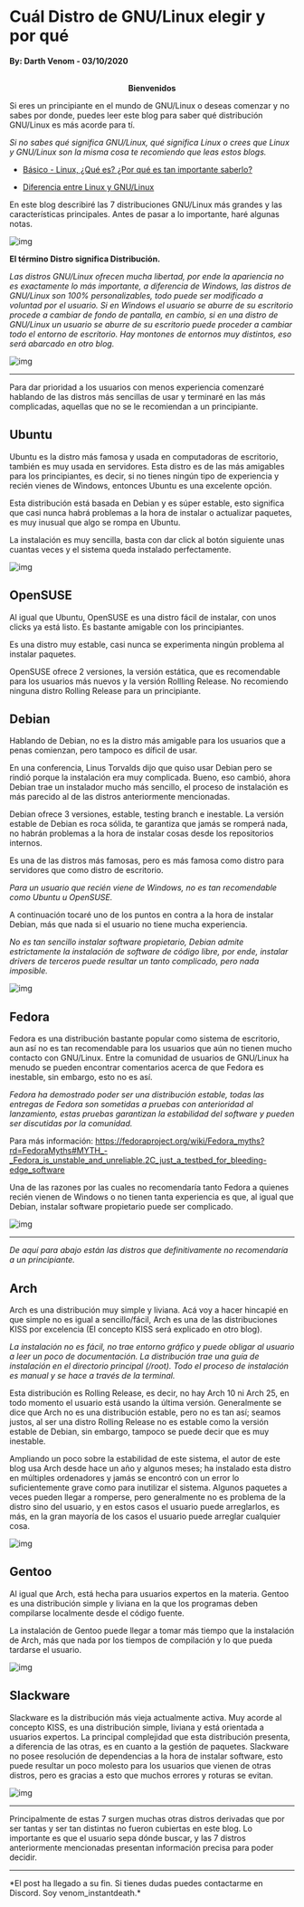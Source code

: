 # Cuál Distro de GNU/Linux elegir y por qué
<b>By: Darth Venom - 03/10/2020</b>
<br>
<br>
<center><b>Bienvenidos</b></center>

Si eres un principiante en el mundo de GNU/Linux o deseas comenzar y no sabes por donde, puedes leer este blog para saber qué distribución GNU/Linux es más acorde para tí.

*Si no sabes qué significa GNU/Linux, qué significa Linux o crees que Linux y GNU/Linux son la misma cosa te recomiendo que leas estos blogs.*

- [Básico - Linux, ¿Qué es? ¿Por qué es tan importante saberlo?](linux1.md)

- [Diferencia entre Linux y GNU/Linux](linux2.md)

En este blog describiré las 7 distribuciones GNU/Linux más grandes y las características principales. Antes de pasar a lo importante, haré algunas notas.

![img](media/c34.jpg)

**El término Distro significa Distribución.**

*Las distros GNU/Linux ofrecen mucha libertad, por ende la apariencia no es exactamente lo más importante, a diferencia de Windows, las distros de GNU/Linux son 100% personalizables, todo puede ser modificado a voluntad por el usuario. Si en Windows el usuario se aburre de su escritorio procede a cambiar de fondo de pantalla, en cambio, si en una distro de GNU/Linux un usuario se aburre de su escritorio puede proceder a cambiar todo el entorno de escritorio. Hay montones de entornos muy distintos, eso será abarcado en otro blog.*

![img](media/c35.jpg)

<hr>

Para dar prioridad a los usuarios con menos experiencia comenzaré hablando de las distros más sencillas de usar y terminaré en las más complicadas, aquellas que no se le recomiendan a un principiante.

## Ubuntu

Ubuntu es la distro más famosa y usada en computadoras de escritorio, también es muy usada en servidores. Esta distro es de las más amigables para los principiantes, es decir, si no tienes ningún tipo de experiencia y recién vienes de Windows, entonces Ubuntu es una excelente opción.

Esta distribución está basada en Debian y es súper estable, esto significa que casi nunca habrá problemas a la hora de instalar o actualizar paquetes, es muy inusual que algo se rompa en Ubuntu.

La instalación es muy sencilla, basta con dar click al botón siguiente unas cuantas veces y el sistema queda instalado perfectamente.

![img](media/c36.jpg)

## OpenSUSE

Al igual que Ubuntu, OpenSUSE es una distro fácil de instalar, con unos clicks ya está listo. Es bastante amigable con los principiantes.

Es una distro muy estable, casi nunca se experimenta ningún problema al instalar paquetes.

OpenSUSE ofrece 2 versiones, la versión estática, que es recomendable para los usuarios más nuevos y la versión Rollling Release. No recomiendo ninguna distro Rolling Release para un principiante.

## Debian

Hablando de Debian, no es la distro más amigable para los usuarios que a penas comienzan, pero tampoco es díficil de usar.

En una conferencia, Linus Torvalds dijo que quiso usar Debian pero se rindió porque la instalación era muy complicada. Bueno, eso cambió, ahora Debian trae un instalador mucho más sencillo, el proceso de instalación es más parecido al de las distros anteriormente mencionadas.

Debian ofrece 3 versiones, estable, testing branch e inestable. La versión estable de Debian es roca sólida, te garantiza que jamás se romperá nada, no habrán problemas a la hora de instalar cosas desde los repositorios internos.

Es una de las distros más famosas, pero es más famosa como distro para servidores que como distro de escritorio.

*Para un usuario que recién viene de Windows, no es tan recomendable como Ubuntu u OpenSUSE.*<br>

A continuación tocaré uno de los puntos en contra a la hora de instalar Debian, más que nada si el usuario no tiene mucha experiencia.

*No es tan sencillo instalar software propietario, Debian admite estrictamente la instalación de software de código libre, por ende, instalar drivers de terceros puede resultar un tanto complicado, pero nada imposible.*

![img](media/c37.jpg)

## Fedora

Fedora es una distribución bastante popular como sistema de escritorio, aun así no es tan recomendable para los usuarios que aún no tienen mucho contacto con GNU/Linux. Entre la comunidad de usuarios de GNU/Linux ha menudo se pueden encontrar comentarios acerca de que Fedora es inestable, sin embargo, esto no es así.

*Fedora ha demostrado poder ser una distribución estable, todas las entregas de Fedora son sometidas a pruebas con anterioridad al lanzamiento, estas pruebas garantizan la estabilidad del software y pueden ser discutidas por la comunidad.*

Para más información: <https://fedoraproject.org/wiki/Fedora_myths?rd=FedoraMyths#MYTH_-_Fedora_is_unstable_and_unreliable.2C_just_a_testbed_for_bleeding-edge_software>

Una de las razones por las cuales no recomendaría tanto Fedora a quienes recién vienen de Windows o no tienen tanta experiencia es que, al igual que Debian, instalar software propietario puede ser complicado.

![img](media/c38.jpg)

<hr>

*De aquí para abajo están las distros que definitivamente no recomendaría a un principiante.*

## Arch

Arch es una distribución muy simple y liviana. Acá voy a hacer hincapié en que simple no es igual a sencillo/fácil, Arch es una de las distribuciones KISS por excelencia (El concepto KISS será explicado en otro blog).

*La instalación no es fácil, no trae entorno gráfico y puede obligar al usuario a leer un poco de documentación. La distribución trae una guía de instalación en el directorio principal (/root). Todo el proceso de instalación es manual y se hace a través de la terminal.*

Esta distribución es Rolling Release, es decir, no hay Arch 10 ni Arch 25, en todo momento el usuario está usando la última versión. Generalmente se dice que Arch no es una distribución estable, pero no es tan así; seamos justos, al ser una distro Rolling Release no es estable como la versión estable de Debian, sin embargo, tampoco se puede decir que es muy inestable.

Ampliando un poco sobre la estabilidad de este sistema, el autor de este blog usa Arch desde hace un año y algunos meses; ha instalado esta distro en múltiples ordenadores y jamás se encontró con un error lo suficientemente grave como para inutilizar el sistema. Algunos paquetes a veces pueden llegar a romperse, pero generalmente no es problema de la distro sino del usuario, y en estos casos el usuario puede arreglarlos, es más, en la gran mayoría de los casos el usuario puede arreglar cualquier cosa.

![img](media/c39.jpg)

## Gentoo

Al igual que Arch, está hecha para usuarios expertos en la materia. Gentoo es una distribución simple y liviana en la que los programas deben compilarse localmente desde el código fuente.

La instalación de Gentoo puede llegar a tomar más tiempo que la instalación de Arch, más que nada por los tiempos de compilación y lo que pueda tardarse el usuario.

![img](media/c40.jpg)

## Slackware

Slackware es la distribución más vieja actualmente activa. Muy acorde al concepto KISS, es una distribución simple, liviana y está orientada a usuarios expertos. La principal complejidad que esta distribución presenta, a diferencia de las otras, es en cuanto a la gestión de paquetes. Slackware no posee resolución de dependencias a la hora de instalar software, esto puede resultar un poco molesto para los usuarios que vienen de otras distros, pero es gracias a esto que muchos errores y roturas se evitan.

![img](media/c41.jpg)

<hr>
Principalmente de estas 7 surgen muchas otras distros derivadas que por ser tantas y ser tan distintas no fueron cubiertas en este blog. Lo importante es que el usuario sepa dónde buscar, y las 7 distros anteriormente mencionadas presentan información precisa para poder decidir.
<br>
<hr>
*El post ha llegado a su fin. Si tienes dudas puedes contactarme en Discord. Soy venom_instantdeath.*

